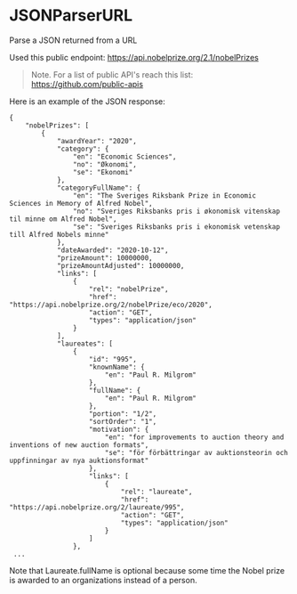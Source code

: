 # JSONParserURL
Parse a JSON returned from a URL


Used this public endpoint: 
https://api.nobelprize.org/2.1/nobelPrizes

>Note. For a list of public API's reach this list:
>https://github.com/public-apis

Here is an example of the JSON response:
```
{
    "nobelPrizes": [
        {
            "awardYear": "2020",
            "category": {
                "en": "Economic Sciences",
                "no": "Økonomi",
                "se": "Ekonomi"
            },
            "categoryFullName": {
                "en": "The Sveriges Riksbank Prize in Economic Sciences in Memory of Alfred Nobel",
                "no": "Sveriges Riksbanks pris i økonomisk vitenskap til minne om Alfred Nobel",
                "se": "Sveriges Riksbanks pris i ekonomisk vetenskap till Alfred Nobels minne"
            },
            "dateAwarded": "2020-10-12",
            "prizeAmount": 10000000,
            "prizeAmountAdjusted": 10000000,
            "links": [
                {
                    "rel": "nobelPrize",
                    "href": "https://api.nobelprize.org/2/nobelPrize/eco/2020",
                    "action": "GET",
                    "types": "application/json"
                }
            ],
            "laureates": [
                {
                    "id": "995",
                    "knownName": {
                        "en": "Paul R. Milgrom"
                    },
                    "fullName": {
                        "en": "Paul R. Milgrom"
                    },
                    "portion": "1/2",
                    "sortOrder": "1",
                    "motivation": {
                        "en": "for improvements to auction theory and inventions of new auction formats",
                        "se": "för förbättringar av auktionsteorin och uppfinningar av nya auktionsformat"
                    },
                    "links": [
                        {
                            "rel": "laureate",
                            "href": "https://api.nobelprize.org/2/laureate/995",
                            "action": "GET",
                            "types": "application/json"
                        }
                    ]
                },
 ...
 ```
 Note that Laureate.fullName is optional because some time the Nobel prize is awarded to an organizations instead of a person.
 
